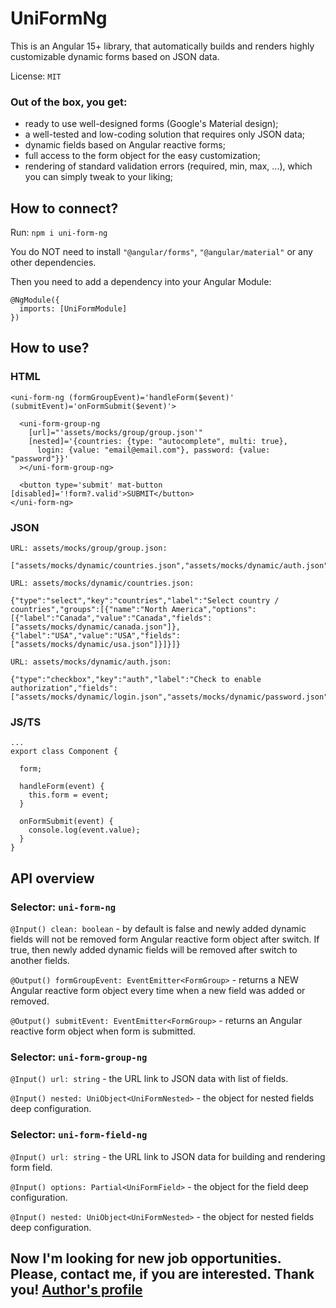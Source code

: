 # UniFormNg

This is an Angular 15+ library, that automatically builds and renders highly customizable dynamic forms based on JSON data.

License: `MIT`

### Out of the box, you get:

- ready to use well-designed forms (Google's Material design);
- a well-tested and low-coding solution that requires only JSON data;
- dynamic fields based on Angular reactive forms;
- full access to the form object for the easy customization;
- rendering of standard validation errors (required, min, max, ...), which you can simply tweak to your liking;

## How to connect?

Run: `npm i uni-form-ng`

You do NOT need to install `"@angular/forms"`, `"@angular/material"` or any other dependencies.

Then you need to add a dependency into your Angular Module:

```
@NgModule({
  imports: [UniFormModule]
})
```

## How to use?

### HTML
```
<uni-form-ng (formGroupEvent)='handleForm($event)' (submitEvent)='onFormSubmit($event)'>

  <uni-form-group-ng
    [url]="'assets/mocks/group/group.json'"
    [nested]='{countries: {type: "autocomplete", multi: true},
      login: {value: "email@email.com"}, password: {value: "password"}}'
  ></uni-form-group-ng>

  <button type='submit' mat-button [disabled]='!form?.valid'>SUBMIT</button>
</uni-form-ng>
```

### JSON
```
URL: assets/mocks/group/group.json:

["assets/mocks/dynamic/countries.json","assets/mocks/dynamic/auth.json"]

URL: assets/mocks/dynamic/countries.json:

{"type":"select","key":"countries","label":"Select country / countries","groups":[{"name":"North America","options":[{"label":"Canada","value":"Canada","fields":["assets/mocks/dynamic/canada.json"]},{"label":"USA","value":"USA","fields":["assets/mocks/dynamic/usa.json"]}]}]}

URL: assets/mocks/dynamic/auth.json:

{"type":"checkbox","key":"auth","label":"Check to enable authorization","fields":["assets/mocks/dynamic/login.json","assets/mocks/dynamic/password.json"]}
```

### JS/TS
```
...
export class Component {

  form;

  handleForm(event) {
    this.form = event;
  }

  onFormSubmit(event) {
    console.log(event.value);
  }
}
```

## API overview

### Selector: `uni-form-ng`

`@Input() clean: boolean` - by default is false and newly added dynamic fields will not be removed form Angular reactive form object after switch. If true, then newly added dynamic fields will be removed after switch to another fields.

`@Output() formGroupEvent: EventEmitter<FormGroup>` - returns a NEW Angular reactive form object every time when a new field was added or removed.

`@Output() submitEvent: EventEmitter<FormGroup>` - returns an Angular reactive form object when form is submitted.

### Selector: `uni-form-group-ng`

`@Input() url: string` - the URL link to JSON data with list of fields.

`@Input() nested: UniObject<UniFormNested>` - the object for nested fields deep configuration.

### Selector: `uni-form-field-ng`

`@Input() url: string` - the URL link to JSON data for building and rendering form field.

`@Input() options: Partial<UniFormField>` - the object for the field deep configuration.

`@Input() nested: UniObject<UniFormNested>` - the object for nested fields deep configuration.

## Now I'm looking for new job opportunities. Please, contact me, if you are interested. Thank you! [Author's profile](https://www.linkedin.com/in/univitali/)
